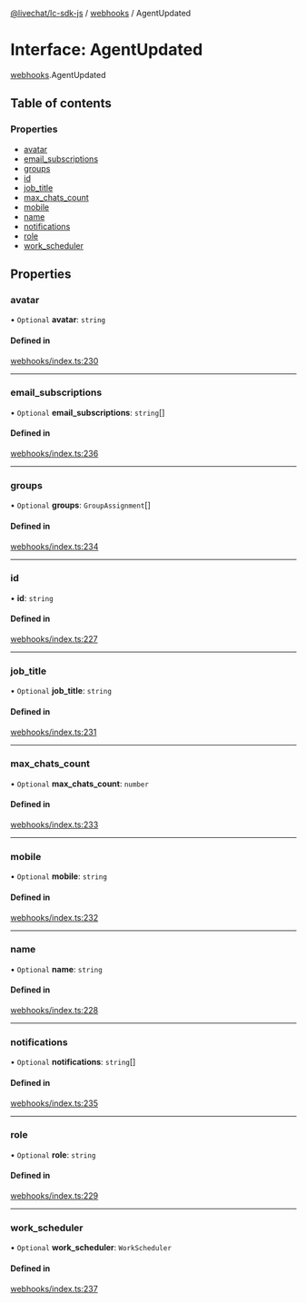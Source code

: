 [@livechat/lc-sdk-js](../README.md) / [webhooks](../modules/webhooks.md) / AgentUpdated

# Interface: AgentUpdated

[webhooks](../modules/webhooks.md).AgentUpdated

## Table of contents

### Properties

- [avatar](webhooks.AgentUpdated.md#avatar)
- [email\_subscriptions](webhooks.AgentUpdated.md#email_subscriptions)
- [groups](webhooks.AgentUpdated.md#groups)
- [id](webhooks.AgentUpdated.md#id)
- [job\_title](webhooks.AgentUpdated.md#job_title)
- [max\_chats\_count](webhooks.AgentUpdated.md#max_chats_count)
- [mobile](webhooks.AgentUpdated.md#mobile)
- [name](webhooks.AgentUpdated.md#name)
- [notifications](webhooks.AgentUpdated.md#notifications)
- [role](webhooks.AgentUpdated.md#role)
- [work\_scheduler](webhooks.AgentUpdated.md#work_scheduler)

## Properties

### avatar

• `Optional` **avatar**: `string`

#### Defined in

[webhooks/index.ts:230](https://github.com/livechat/lc-sdk-js/blob/10347df/src/webhooks/index.ts#L230)

___

### email\_subscriptions

• `Optional` **email\_subscriptions**: `string`[]

#### Defined in

[webhooks/index.ts:236](https://github.com/livechat/lc-sdk-js/blob/10347df/src/webhooks/index.ts#L236)

___

### groups

• `Optional` **groups**: `GroupAssignment`[]

#### Defined in

[webhooks/index.ts:234](https://github.com/livechat/lc-sdk-js/blob/10347df/src/webhooks/index.ts#L234)

___

### id

• **id**: `string`

#### Defined in

[webhooks/index.ts:227](https://github.com/livechat/lc-sdk-js/blob/10347df/src/webhooks/index.ts#L227)

___

### job\_title

• `Optional` **job\_title**: `string`

#### Defined in

[webhooks/index.ts:231](https://github.com/livechat/lc-sdk-js/blob/10347df/src/webhooks/index.ts#L231)

___

### max\_chats\_count

• `Optional` **max\_chats\_count**: `number`

#### Defined in

[webhooks/index.ts:233](https://github.com/livechat/lc-sdk-js/blob/10347df/src/webhooks/index.ts#L233)

___

### mobile

• `Optional` **mobile**: `string`

#### Defined in

[webhooks/index.ts:232](https://github.com/livechat/lc-sdk-js/blob/10347df/src/webhooks/index.ts#L232)

___

### name

• `Optional` **name**: `string`

#### Defined in

[webhooks/index.ts:228](https://github.com/livechat/lc-sdk-js/blob/10347df/src/webhooks/index.ts#L228)

___

### notifications

• `Optional` **notifications**: `string`[]

#### Defined in

[webhooks/index.ts:235](https://github.com/livechat/lc-sdk-js/blob/10347df/src/webhooks/index.ts#L235)

___

### role

• `Optional` **role**: `string`

#### Defined in

[webhooks/index.ts:229](https://github.com/livechat/lc-sdk-js/blob/10347df/src/webhooks/index.ts#L229)

___

### work\_scheduler

• `Optional` **work\_scheduler**: `WorkScheduler`

#### Defined in

[webhooks/index.ts:237](https://github.com/livechat/lc-sdk-js/blob/10347df/src/webhooks/index.ts#L237)
